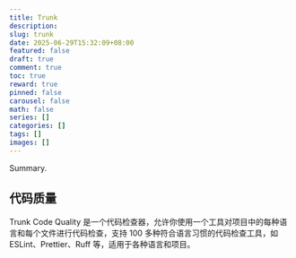 ```yaml
---
title: Trunk
description:
slug: trunk
date: 2025-06-29T15:32:09+08:00
featured: false
draft: true
comment: true
toc: true
reward: true
pinned: false
carousel: false
math: false
series: []
categories: []
tags: []
images: []
---
```


Summary.

<!--more-->

## 代码质量

Trunk Code Quality 是一个代码检查器，允许你使用一个工具对项目中的每种语言和每个文件进行代码检查，支持 100 多种符合语言习惯的代码检查工具，如 ESLint、Prettier、Ruff 等，适用于各种语言和项目。
